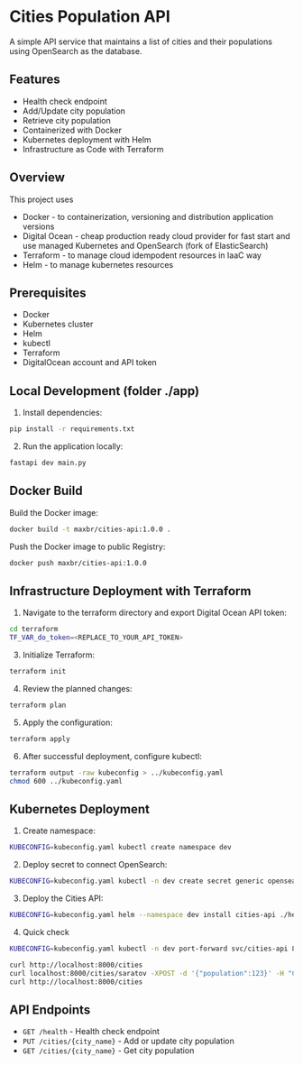 # Cities Population API

A simple API service that maintains a list of cities and their populations using OpenSearch as the database.

## Features

- Health check endpoint
- Add/Update city population
- Retrieve city population
- Containerized with Docker
- Kubernetes deployment with Helm
- Infrastructure as Code with Terraform

## Overview
This project uses
* Docker - to containerization, versioning and distribution application versions
* Digital Ocean - cheap production ready cloud provider for fast start and use managed Kubernetes and OpenSearch (fork of ElasticSearch)
* Terraform - to manage cloud idempodent resources in IaaC way
* Helm - to manage kubernetes resources

## Prerequisites

- Docker
- Kubernetes cluster
- Helm
- kubectl
- Terraform
- DigitalOcean account and API token

## Local Development (folder ./app)

1. Install dependencies:
```bash
pip install -r requirements.txt
```

2. Run the application locally:
```bash
fastapi dev main.py
```

## Docker Build

Build the Docker image:
```bash
docker build -t maxbr/cities-api:1.0.0 .
```

Push the Docker image to public Registry:
```bash
docker push maxbr/cities-api:1.0.0
```

## Infrastructure Deployment with Terraform

1. Navigate to the terraform directory and export Digital Ocean API token:
```bash
cd terraform
TF_VAR_do_token=<REPLACE_TO_YOUR_API_TOKEN>
```

3. Initialize Terraform:
```bash
terraform init
```

4. Review the planned changes:
```bash
terraform plan
```

5. Apply the configuration:
```bash
terraform apply
```

6. After successful deployment, configure kubectl:
```bash
terraform output -raw kubeconfig > ../kubeconfig.yaml
chmod 600 ../kubeconfig.yaml
```

## Kubernetes Deployment

1. Create namespace:
```bash
KUBECONFIG=kubeconfig.yaml kubectl create namespace dev
```

2. Deploy secret to connect OpenSearch:
```bash
KUBECONFIG=kubeconfig.yaml kubectl -n dev create secret generic opensearch --from-literal=host="$(terraform -chdir=terraform output -raw database_host):$(terraform -chdir=terraform output -raw database_port)" --from-literal=user="$(terraform -chdir=terraform output -raw database_user)" --from-literal=password="$(terraform -chdir=terraform output -raw database_password)"
```

3. Deploy the Cities API:
```bash
KUBECONFIG=kubeconfig.yaml helm --namespace dev install cities-api ./helm/cities-api
```

4. Quick check 
```bash
KUBECONFIG=kubeconfig.yaml kubectl -n dev port-forward svc/cities-api 8000:8000

curl http://localhost:8000/cities
curl localhost:8000/cities/saratov -XPOST -d '{"population":123}' -H "Content-Type: application/json" 
curl http://localhost:8000/cities
```

## API Endpoints

- `GET /health` - Health check endpoint
- `PUT /cities/{city_name}` - Add or update city population
- `GET /cities/{city_name}` - Get city population
